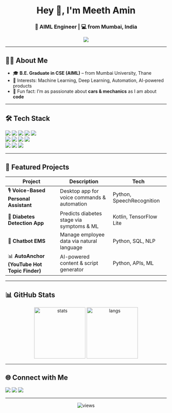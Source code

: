 <!-- Profile Header -->
<h1 align="center">Hey 👋, I'm Meeth Amin</h1>
<h3 align="center">  🚀 AIML Engineer | 💻 from Mumbai, India</h3>

<p align="center">
  <img src="https://readme-typing-svg.herokuapp.com?font=Fira+Code&size=22&pause=1000&color=00C0A6&center=true&vCenter=true&width=700&lines=Engineer+%7C+AIML+Specialist;Building+Impactful+Projects;Always+Learning+%26+Exploring;From+Code+to+Cars+%F0%9F%9A%97" />
</p>

---

## 🧑‍💻 About Me
- 🎓 **B.E. Graduate in CSE (AIML)** – from Mumbai University, Thane  
- 🔬 Interests: Machine Learning, Deep Learning, Automation, AI-powered products  
- 🚗 Fun fact: I’m as passionate about **cars & mechanics** as I am about **code**  

---

## 🛠 Tech Stack
<p>
  <!-- Languages -->
  <img src="https://img.shields.io/badge/Python-3670A0?style=for-the-badge&logo=python&logoColor=ffdd54"/>
  <img src="https://img.shields.io/badge/Kotlin-0095D5?style=for-the-badge&logo=kotlin&logoColor=white"/>
  <img src="https://img.shields.io/badge/C++-00599C?style=for-the-badge&logo=c%2B%2B&logoColor=white"/>
  <img src="https://img.shields.io/badge/JavaScript-F7DF1E?style=for-the-badge&logo=javascript&logoColor=black"/>
  <img src="https://img.shields.io/badge/SQL-025E8C?style=for-the-badge&logo=postgresql&logoColor=white"/>
  <br/>
  <!-- Frameworks -->
  <img src="https://img.shields.io/badge/TensorFlow-FF6F00?style=for-the-badge&logo=tensorflow&logoColor=white"/>
  <img src="https://img.shields.io/badge/PyTorch-EE4C2C?style=for-the-badge&logo=pytorch&logoColor=white"/>
  <img src="https://img.shields.io/badge/Scikit--learn-F7931E?style=for-the-badge&logo=scikit-learn&logoColor=white"/>
  <img src="https://img.shields.io/badge/Power%20BI-F2C811?style=for-the-badge&logo=Power%20BI&logoColor=black"/>
  <br/>
  <!-- Tools -->
  <img src="https://img.shields.io/badge/Git-F05032?style=for-the-badge&logo=git&logoColor=white"/>
  <img src="https://img.shields.io/badge/Android-3DDC84?style=for-the-badge&logo=android&logoColor=white"/>
  <img src="https://img.shields.io/badge/Arduino-00979D?style=for-the-badge&logo=arduino&logoColor=white"/>
</p>

---

## 📌 Featured Projects
| Project | Description | Tech |
|---------|-------------|------|
| 🎙 **Voice-Based Personal Assistant** | Desktop app for voice commands & automation | Python, SpeechRecognition |
| 📱 **Diabetes Detection App** | Predicts diabetes stage via symptoms & ML | Kotlin, TensorFlow Lite |
| 🤖 **Chatbot EMS** | Manage employee data via natural language | Python, SQL, NLP |
| 📊 **AutoAnchor (YouTube Hot Topic Finder)** | AI-powered content & script generator | Python, APIs, ML |

---

## 📊 GitHub Stats
<p align="center">
  <img src="https://github-readme-stats.vercel.app/api?username=MeethCodes&show_icons=true&theme=radical" alt="stats" height="160"/>
  <img src="https://github-readme-stats.vercel.app/api/top-langs/?username=MeethCodes&layout=compact&theme=radical" alt="langs" height="160"/>
</p>

---

## 🌐 Connect with Me
<p>
  <a href="https://linkedin.com/in/YOUR_LINKEDIN" target="_blank"><img src="https://img.shields.io/badge/LinkedIn-%230077B5.svg?style=for-the-badge&logo=linkedin&logoColor=white"/></a>
  <a href="mailto:YOUR_EMAIL"><img src="https://img.shields.io/badge/Email-D14836?style=for-the-badge&logo=gmail&logoColor=white"/></a>
  <a href="https://leetcode.com/YOUR_LEETCODE" target="_blank"><img src="https://img.shields.io/badge/LeetCode-%23FFA116.svg?style=for-the-badge&logo=leetcode&logoColor=black"/></a>
</p>

---

<p align="center">
  <img src="https://komarev.com/ghpvc/?username=YOUR_USERNAME&label=Profile%20Views&color=0e75b6&style=flat" alt="views" />
</p>
